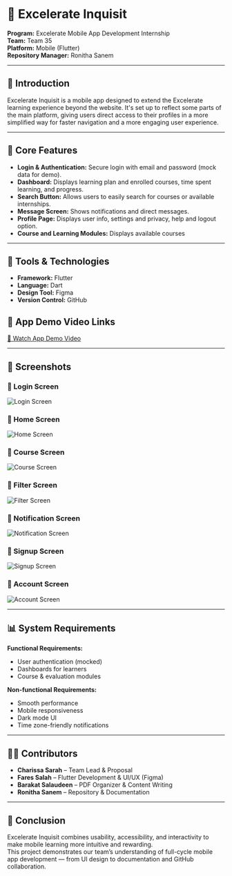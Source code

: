 # 📱 Excelerate Inquisit    

**Program:** Excelerate Mobile App Development Internship  
**Team:** Team 35  
**Platform:** Mobile (Flutter)  
**Repository Manager:** Ronitha Sanem  

---    

## 🚀 Introduction    
Excelerate Inquisit is a mobile app designed to extend the Excelerate learning experience beyond the website. It's set up to reflect some parts of the main platform, giving users direct access to their profiles in a more simplified way for faster navigation and a more engaging user experience.  

---    

## 🧩 Core Features    
- **Login & Authentication:** Secure login with email and password (mock data for demo).  
- **Dashboard:** Displays learning plan and enrolled courses, time spent learning, and progress.  
- **Search Button:** Allows users to easily search for courses or available internships.  
- **Message Screen:** Shows notifications and direct messages.  
- **Profile Page:** Displays user info, settings and privacy, help and logout option.
- **Course and Learning Modules:** Displays available courses

---    

## 🧰 Tools & Technologies    
- **Framework:** Flutter  
- **Language:** Dart  
- **Design Tool:** Figma  
- **Version Control:** GitHub  

## 🎥 App Demo Video Links
[🎥 Watch App Demo Video](https://drive.google.com/file/d/1tvOYKwBXqjRwf4HtQb6beYSVaaCAoNdf/view?usp=drivesdk)

---

## 📸 Screenshots

### 🔹 Login Screen  
![Login Screen](screenshots/login_screen.png)

### 🔹 Home Screen  
![Home Screen](screenshots/home_screen.png)

### 🔹 Course Screen  
![Course Screen](screenshots/course_screen.png)

### 🔹 Filter Screen  
![Filter Screen](screenshots/filter_screen.png)

### 🔹 Notification Screen  
![Notification Screen](screenshots/notification_screen.png)

### 🔹 Signup Screen  
![Signup Screen](screenshots/signup_screen.png)

### 🔹 Account Screen  
![Account Screen](screenshots/account_screen.png)

---   


## 📊 System Requirements    
**Functional Requirements:**    
- User authentication (mocked)  
- Dashboards for learners  
- Course & evaluation modules  

**Non-functional Requirements:**    
- Smooth performance  
- Mobile responsiveness  
- Dark mode UI  
- Time zone-friendly notifications  

---    

## 👩‍💻 Contributors    
- **Charissa Sarah** – Team Lead & Proposal  
- **Fares Salah** – Flutter Development & UI/UX (Figma)  
- **Barakat Salaudeen** – PDF Organizer & Content Writing  
- **Ronitha Sanem** – Repository & Documentation  

---    

## 🏁 Conclusion    
Excelerate Inquisit combines usability, accessibility, and interactivity to make mobile learning more intuitive and rewarding.  
This project demonstrates our team’s understanding of full-cycle mobile app development — from UI design to documentation and GitHub collaboration.  

